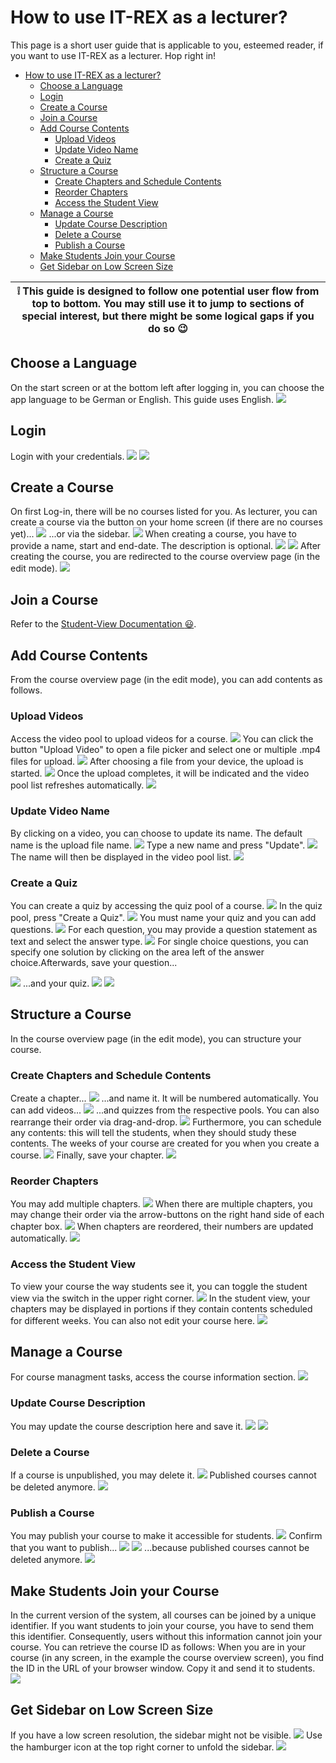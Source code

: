 # How to use IT-REX as a lecturer?

This page is a short user guide that is applicable to you, esteemed reader, if you want to use IT-REX as a lecturer. Hop right in!

- [How to use IT-REX as a lecturer?](#how-to-use-it-rex-as-a-lecturer)
  - [Choose a Language](#choose-a-language)
  - [Login](#login)
  - [Create a Course](#create-a-course)
  - [Join a Course](#join-a-course)
  - [Add Course Contents](#add-course-contents)
    - [Upload Videos](#upload-videos)
    - [Update Video Name](#update-video-name)
    - [Create a Quiz](#create-a-quiz)
  - [Structure a Course](#structure-a-course)
    - [Create Chapters and Schedule Contents](#create-chapters-and-schedule-contents)
    - [Reorder Chapters](#reorder-chapters)
    - [Access the Student View](#access-the-student-view)
  - [Manage a Course](#manage-a-course)
    - [Update Course Description](#update-course-description)
    - [Delete a Course](#delete-a-course)
    - [Publish a Course](#publish-a-course)
  - [Make Students Join your Course](#make-students-join-your-course)
  - [Get Sidebar on Low Screen Size](#get-sidebar-on-low-screen-size)

| :grey_exclamation: This guide is designed to follow one potential user flow from top to bottom. You may still use it to jump to sections of special interest, but there might be some logical gaps if you do so :wink: |
| --- |

## Choose a Language
On the start screen or at the bottom left after logging in, you can choose the app language to be German or English. This guide uses English.
![](Images/Lecturer-Perspective/01_Login.png)

## Login
Login with your credentials.
![](Images/Lecturer-Perspective/02_Login.png)
![](Images/Lecturer-Perspective/03_Login.png)


## Create a Course
On first Log-in, there will be no courses listed for you. As lecturer, you can create a course via the button on your home screen (if there are no courses yet)...
![](Images/Lecturer-Perspective/04_Create-Course-Button1.png)
...or via the sidebar.
![](Images/Lecturer-Perspective/05_Create-Course-Button2.png)
When creating a course, you have to provide a name, start and end-date. The description is optional.
![](Images/Lecturer-Perspective/06_Create-Course1.png)
![](Images/Lecturer-Perspective/07_Create-Course2.png)
After creating the course, you are redirected to the course overview page (in the edit mode).
![](Images/Lecturer-Perspective/08_Course-Created.png)

## Join a Course
Refer to the [Student-View Documentation :smiley:](How-to-use-IT-REX--Student#join-a-course).

## Add Course Contents

From the course overview page (in the edit mode), you can add contents as follows.

### Upload Videos
Access the video pool to upload videos for a course.
![](Images/Lecturer-Perspective/09_Video-Pool-Button.png)
You can click the button "Upload Video" to open a file picker and select one or multiple .mp4 files for upload.
![](Images/Lecturer-Perspective/10_Upload-Video.png)
After choosing a file from your device, the upload is started.
![](Images/Lecturer-Perspective/11_Upload-Video-Progress.png)
Once the upload completes, it will be indicated and the video pool list refreshes automatically.
![](Images/Lecturer-Perspective/12_Upload-Video_Success.png)

### Update Video Name
By clicking on a video, you can choose to update its name. The default name is the upload file name.
![](Images/Lecturer-Perspective/13_Edit-Video-1.png)
Type a new name and press "Update".
![](Images/Lecturer-Perspective/14_Edit-Video-2.png)
The name will then be displayed in the video pool list.
![](Images/Lecturer-Perspective/15_Edit-Video-3.png)

### Create a Quiz
You can create a quiz by accessing the quiz pool of a course.
![](Images/Lecturer-Perspective/16_Quiz-Pool-Button.png)
In the quiz pool, press "Create a Quiz".
![](Images/Lecturer-Perspective/17_Create-Quiz-Button.png)
You must name your quiz and you can add questions. 
![](Images/Lecturer-Perspective/18_Add-Question-Button.png)
For each question, you may provide a question statement as text and select the answer type.
![](Images/Lecturer-Perspective/19_Add-Question-Type.png)
For single choice questions, you can specify one solution by clicking on the area left of the answer choice.Afterwards, save your question...

![](Images/Lecturer-Perspective/20_Add-Question-Solution.png)
...and your quiz.
![](Images/Lecturer-Perspective/22_Quiz-Save.png)
![](Images/Lecturer-Perspective/23_Quiz-Created.png)

## Structure a Course

In the course overview page (in the edit mode), you can structure your course.

### Create Chapters and Schedule Contents
Create a chapter...
![](Images/Lecturer-Perspective/25_Add-Chapter.png)
...and name it. It will be numbered automatically. You can add videos...
![](Images/Lecturer-Perspective/25_Add-Chapter-Video.png)
...and quizzes from the respective pools. You can also rearrange their order via drag-and-drop.
![](Images/Lecturer-Perspective/26_Add-Chapter-Quiz.png)
Furthermore, you can schedule any contents: this will tell the students, when they should study these contents. The weeks of your course are created for you when you create a course.
![](Images/Lecturer-Perspective/27_Add-Chapter-Schedule.png)
Finally, save your chapter.
![](Images/Lecturer-Perspective/28_Add-Chapter-Save.png)

### Reorder Chapters
You may add multiple chapters.
![](Images/Lecturer-Perspective/38_Add-Another-Chapter.png)
When there are multiple chapters, you may change their order via the arrow-buttons on the right hand side of each chapter box.
![](Images/Lecturer-Perspective/40_Reorder-Chapters1.png)
When chapters are reordered, their numbers are updated automatically.
![](Images/Lecturer-Perspective/41_Chapters-Reordered.png)

### Access the Student View
To view your course the way students see it, you can toggle the student view via the switch in the upper right corner.
![](Images/Lecturer-Perspective/29_Chapter-Student-View.png)
In the student view, your chapters may be displayed in portions if they contain contents scheduled for different weeks. You can also not edit your course here.
![](Images/Lecturer-Perspective/30_Chapter-Student-View2.png)

## Manage a Course
For course managment tasks, access the course information section.
![](Images/Lecturer-Perspective/31_Course-Information.png)

### Update Course Description
You may update the course description here and save it.
![](Images/Lecturer-Perspective/32_Update-Description.png)
![](Images/Lecturer-Perspective/33_Save-Description.png)

### Delete a Course
If a course is unpublished, you may delete it.
![](Images/Lecturer-Perspective/32_Update-Description.png)
Published courses cannot be deleted anymore.
![](Images/Lecturer-Perspective/37_Course-Information-Published.png)

### Publish a Course
You may publish your course to make it accessible for students.
![](Images/Lecturer-Perspective/34_Publish-Course.png)
Confirm that you want to publish...
![](Images/Lecturer-Perspective/35_Publish-Course-Confirm.png)
![](Images/Lecturer-Perspective/36_Course-Published.png)
...because published courses cannot be deleted anymore.
![](Images/Lecturer-Perspective/37_Course-Information-Published.png)

## Make Students Join your Course
In the current version of the system, all courses can be joined by a unique identifier. If you want students to join your course, you have to send them this identifier. Consequently, users without this information cannot join your course. You can retrieve the course ID as follows: When you are in your course (in any screen, in the example the course overview screen), you find the ID in the URL of your browser window. Copy it and send it to students.
![](Images/Lecturer-Perspective/44_Course-ID.png)

## Get Sidebar on Low Screen Size
If you have a low screen resolution, the sidebar might not be visible.
![](Images/Lecturer-Perspective/42_Small-Screen-No-Sidebar.png)
Use the hamburger icon at the top right corner to unfold the sidebar.
![](Images/Lecturer-Perspective/43_Small-Screen-With-Sidebar.png)